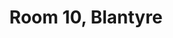 ---
basin: 'Yes'
cudn: true
floor: Ground
grade: 3
images:
- /room_database/images/blantyre/blant_10_1.jpg
- /room_database/images/blantyre/blant_10_2.jpg
living_room: 'No'
location: Blantyre
name: '10'
network: Wired and Wireless
title: Room 10, Blantyre
---